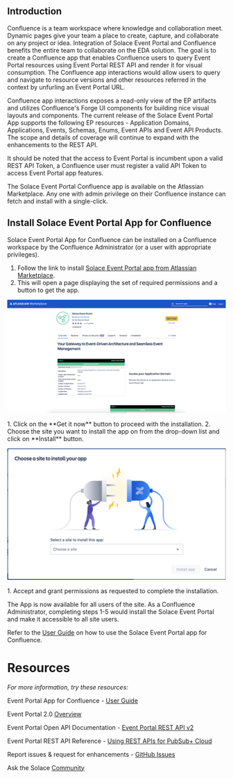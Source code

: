 ## Introduction

Confluence is a team workspace where knowledge and collaboration meet. Dynamic pages give your team a place to create, capture, and collaborate on any project or idea. Integration of Solace Event Portal and Confluence benefits the entire team to collaborate on the EDA solution. The goal is to create a Confluence app that enables Confluence users to query Event Portal resources using Event Portal REST API and render it for visual consumption. The Confluence app interactions would allow users to query and navigate to resource versions and other resources referred in the context by unfurling an Event Portal URL.

Confluence app interactions exposes a read-only view of the EP artifacts and utilizes Confluence's Forge UI components for building nice visual layouts and components. The current release of the Solace Event Portal App supports the following EP resources - Application Domains, Applications, Events, Schemas, Enums, Event APIs and Event API Products. The scope and details of coverage will continue to expand with the enhancements to the REST API.

It should be noted that the access to Event Portal is incumbent upon a valid REST API Token, a Confluence user must register a valid API Token to access Event Portal app features.  

The Solace Event Portal Confluence app is available on the Atlassian Marketplace. Any one with admin privilege on their Confluence instance can fetch and install with a single-click. 


## Install Solace Event Portal App for Confluence
Solace Event Portal App for Confluence can be installed on a Confluence workspace by the Confluence Administrator (or a user with appropriate privileges). 

1. Follow the link to install [Solace Event Portal app from Atlassian Marketplace](https://marketplace.atlassian.com/apps/1230432/solace-event-portal?hosting=cloud&tab=overview).
2. This will open a page displaying the set of required permissions and a button to get the app.
<p align="center"><img width="640" alt="auth" src="installation-imgs/1.png"></p>
1. Click on the **Get it now** button to proceed with the installation. 
2. Choose the site you want to install the app on from the drop-down list and click on **Install** button. 
<p align="center"><img width="640" alt="auth" src="installation-imgs/2.png"></p>
1. Accept and grant permissions as requested to complete the installation.
 
The App is now available for all users of the site. As a Confluence Administrator, completing steps 1-5 would install the Solace Event Portal and make it accessible to all site users. 

Refer to the [User Guide](user-guide.md) on how to use the Solace Event Portal app for Confluence.

# Resources

*For more information, try these resources:*

Event Portal App for Confluence - [User Guide](user-guide.md)

Event Portal 2.0 [Overview](https://docs.solace.com/Cloud/Event-Portal/event-portal-overview.htm)

Event Portal Open API Documentation - [Event Portal REST API v2](https://openapi-v2.solace.cloud/)

Event Portal REST API Reference - [Using REST APIs for PubSub+ Cloud](https://api.solace.dev/cloud/reference/using-the-v2-rest-apis-for-pubsub-cloud)

Report issues & request for enhancements - [GitHub Issues](https://github.com/SolaceLabs/solace-confluence-forge-app/issues)

Ask the Solace [Community](https://solace.community/)
